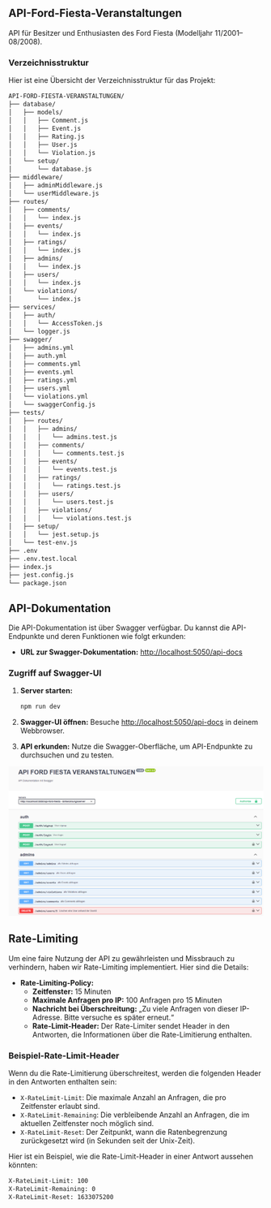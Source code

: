 ## API-Ford-Fiesta-Veranstaltungen

API für Besitzer und Enthusiasten des Ford Fiesta (Modelljahr 11/2001–08/2008).

### Verzeichnisstruktur

Hier ist eine Übersicht der Verzeichnisstruktur für das Projekt:

```
API-FORD-FIESTA-VERANSTALTUNGEN/
├── database/
│   ├── models/
│   │   ├── Comment.js
│   │   ├── Event.js
│   │   ├── Rating.js
│   │   ├── User.js
│   │   └── Violation.js
│   └── setup/
│       └── database.js
├── middleware/
│   ├── adminMiddleware.js
│   └── userMiddleware.js
├── routes/
│   ├── comments/
│   │   └── index.js
│   ├── events/
│   │   └── index.js
│   ├── ratings/
│   │   └── index.js
│   ├── admins/
│   │   └── index.js
│   ├── users/
│   │   └── index.js
│   └── violations/
│       └── index.js
├── services/
│   ├── auth/
│   │   └── AccessToken.js
│   └── logger.js
├── swagger/
│   ├── admins.yml
│   ├── auth.yml
│   ├── comments.yml
│   ├── events.yml
│   ├── ratings.yml
│   ├── users.yml
│   └── violations.yml
│   └── swaggerConfig.js
├── tests/
│   ├── routes/
│   │   ├── admins/
│   │   │   └── admins.test.js
│   │   ├── comments/
│   │   │   └── comments.test.js
│   │   ├── events/
│   │   │   └── events.test.js
│   │   ├── ratings/
│   │   │   └── ratings.test.js
│   │   ├── users/
│   │   │   └── users.test.js
│   │   ├── violations/
│   │   │   └── violations.test.js
│   ├── setup/
│   │   └── jest.setup.js
│   └── test-env.js
├── .env
├── .env.test.local
├── index.js
├── jest.config.js
└── package.json
```

## API-Dokumentation

Die API-Dokumentation ist über Swagger verfügbar. Du kannst die API-Endpunkte und deren Funktionen wie folgt erkunden:

- **URL zur Swagger-Dokumentation:** [http://localhost:5050/api-docs](http://localhost:5050/api-docs)

### Zugriff auf Swagger-UI

1. **Server starten:**

   ```bash
   npm run dev
   ```

2. **Swagger-UI öffnen:**
   Besuche [http://localhost:5050/api-docs](http://localhost:5050/api-docs) in deinem Webbrowser.

3. **API erkunden:**
   Nutze die Swagger-Oberfläche, um API-Endpunkte zu durchsuchen und zu testen.

![Swagger-UI](image-2.png)

## Rate-Limiting

Um eine faire Nutzung der API zu gewährleisten und Missbrauch zu verhindern, haben wir Rate-Limiting implementiert. Hier sind die Details:

- **Rate-Limiting-Policy:**
  - **Zeitfenster:** 15 Minuten
  - **Maximale Anfragen pro IP:** 100 Anfragen pro 15 Minuten
  - **Nachricht bei Überschreitung:** „Zu viele Anfragen von dieser IP-Adresse. Bitte versuche es später erneut.“
  - **Rate-Limit-Header:** Der Rate-Limiter sendet Header in den Antworten, die Informationen über die Rate-Limitierung enthalten.

### Beispiel-Rate-Limit-Header

Wenn du die Rate-Limitierung überschreitest, werden die folgenden Header in den Antworten enthalten sein:

- `X-RateLimit-Limit`: Die maximale Anzahl an Anfragen, die pro Zeitfenster erlaubt sind.
- `X-RateLimit-Remaining`: Die verbleibende Anzahl an Anfragen, die im aktuellen Zeitfenster noch möglich sind.
- `X-RateLimit-Reset`: Der Zeitpunkt, wann die Ratenbegrenzung zurückgesetzt wird (in Sekunden seit der Unix-Zeit).

Hier ist ein Beispiel, wie die Rate-Limit-Header in einer Antwort aussehen könnten:

```
X-RateLimit-Limit: 100
X-RateLimit-Remaining: 0
X-RateLimit-Reset: 1633075200
```
